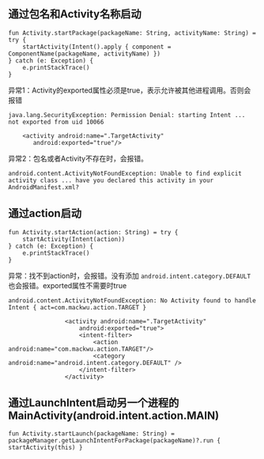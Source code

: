 

## 通过包名和Activity名称启动
```
fun Activity.startPackage(packageName: String, activityName: String) = try {
    startActivity(Intent().apply { component = ComponentName(packageName, activityName) })
} catch (e: Exception) {
    e.printStackTrace()
}
```
异常1：Activity的exported属性必须是true，表示允许被其他进程调用。否则会报错
```             
java.lang.SecurityException: Permission Denial: starting Intent ... not exported from uid 10066
```
```
    <activity android:name=".TargetActivity"
       android:exported="true"/>
```
异常2：包名或者Activity不存在时，会报错。
```
android.content.ActivityNotFoundException: Unable to find explicit activity class ... have you declared this activity in your AndroidManifest.xml?
```


## 通过action启动
```
fun Activity.startAction(action: String) = try {
    startActivity(Intent(action))
} catch (e: Exception) {
    e.printStackTrace()
}
```
异常：找不到action时，会报错。没有添加 `android.intent.category.DEFAULT` 也会报错。exported属性不需要时true
```
android.content.ActivityNotFoundException: No Activity found to handle Intent { act=com.mackwu.action.TARGET }
```
```
                <activity android:name=".TargetActivity"
                    android:exported="true">
                    <intent-filter>
                        <action android:name="com.mackwu.action.TARGET"/>
                        <category android:name="android.intent.category.DEFAULT" />
                    </intent-filter>
                </activity>
```


## 通过LaunchIntent启动另一个进程的MainActivity(android.intent.action.MAIN)
```
fun Activity.startLaunch(packageName: String) = packageManager.getLaunchIntentForPackage(packageName)?.run { startActivity(this) }
```